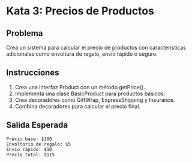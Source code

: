 # Kata 3: Precios de Productos

## Problema
Crea un sistema para calcular el precio de productos con características adicionales como envoltura de regalo, envío rápido o seguro.

## Instrucciones
1. Crea una interfaz Product con un método getPrice().
2. Implementa una clase BasicProduct para productos básicos.
3. Crea decoradores como GiftWrap, ExpressShipping y Insurance.
4. Combina decoradores para calcular el precio final.

## Salida Esperada
```` text
Precio base: $100  
Envoltorio de regalo: $5  
Envío rápido: $10  
Precio total: $115
````